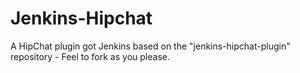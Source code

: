 Jenkins-Hipchat
===============

A HipChat plugin got Jenkins based on the "jenkins-hipchat-plugin" repository - Feel to fork as you please.
